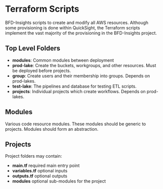 # Terraform Scripts
BFD-Insights scripts to create and modify all AWS resources. Although some provisioning is done within QuickSight, the Terraform scripts implement the vast majority of the provisioning in the BFD-Insights project.    

## Top Level Folders

- **modules**:  Common modules between deployment 
- **prod-lake**: Create the buckets, workgroups, and other resources. Must be deployed before projects. 
- **group**: Create users and their membership into groups. Depends on prod-lakes. 
- **test-lake**: The pipelines and database for testing ETL scripts. 
- **projects**: Individual projects which create workflows. Depends on prod-lakes. 

## Modules
Various code resource modules. These modules should be generic to projects. Modules should form an abstraction. 

## Projects
Project folders may contain:
- **main.tf** required main entry point
- **variables.tf** optional inputs
- **outputs.tf** optional outputs
- **modules** optional sub-modules for the project 
